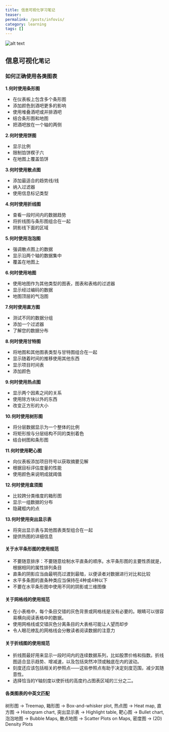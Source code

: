 ```yaml
---
title: 信息可视化学习笔记
teaser: 
permalink: /posts/infovis/
category: learning
tags: []
---
```

![alt text](tableau.PNG "Title")

信息可视化`笔记` 
----------------

### **如何正确使用各类图表**
**1.何时使用条形图**
* 在仪表板上包含多个条形图
* 添加颜色到酒吧更多的影响
* 使用堆叠酒吧或并排酒吧
* 结合条形图和地图
* 把酒吧放在一个轴的两侧

**2.何时使用饼图**
* 显示比例
* 限制馅饼楔子六
* 在地图上覆盖馅饼

**3.何时使用散点图**
* 添加最适合的趋势线/线
* 纳入过滤器
* 使用信息标记类型

**4.何时使用折线图**
* 查看一段时间内的数据趋势
* 将折线图与条形图组合在一起
* 阴影线下面的区域

**5.何时使用泡泡图**
* 强调散点图上的数据
* 显示沿两个轴的数据集中
* 覆盖在地图上

**6.何时使用地图**
* 使用地图作为其他类型的图表，图表和表格的过滤器
* 显示经过编码的数据
* 地图顶层的气泡图

**7.何时使用直方图**
* 测试不同的数据分组
* 添加一个过滤器
* 了解您的数据分布

**8.何时使用甘特图**
* 将地图和其他图表类型与甘特图组合在一起
* 显示随着时间的推移使用其他东西
* 显示项目时间表
* 添加颜色

**9.何时使用热点图**
* 显示两个因素之间的关系
* 使用除方块以外的东西
* 改变正方形的大小

**10.何时使用树形图**
* 将分层数据显示为一个整体的比例
* 将矩形按与分层结构不同的类别着色
* 结合树图和条形图

**11.何时使用靶心图**
* 向仪表板添加项目符号以获取摘要见解
* 根据目标评估度量的性能
* 使用颜色来说明成就阈值

**12.何时使用盒须图**
* 比较跨分类维度的箱形图
* 显示一组数据的分布
* 隐藏框内的点

**13.何时使用突出显示表**
* 将突出显示表与其他图表类型组合在一起
* 提供热图的详细信息

#### **关于水平条形图的使用规范**
* 不要随意排序：不要随意绘制水平直条的顺序。水平条形图的主要性质就是，根据相同的属性排列条目
* 直条的阴影应当由最明亮过渡到最暗，以便读者对数据进行对比和比较
* 水平多条图的直条种类应当保持在4种或4种以下
* 不要在水平条形图中使用不同的阴影或三维图像

#### **关于网格线的使用规范**
* 在小表格中，每个条目交错的灰色背景或网格线是没有必要的。眼睛可以很容易横向阅读表格中的数据。
* 使用网格线或交错灰色分离条目的大表格可能让人望而却步
* 令人眼花缭乱的网格线会分散读者阅读数据的注意力

#### **关于折线图的使用规范**
* 折线图最好用来显示一段时间内的连续数据系列，比如股票价格和指数。折线图适合显示趋势、增减速，以及包括突然冲顶或触底在内的波动。 
* 刻度还应该包括相关的参照点——这些参照点有助于决定刻度范围，减少其随意性。
* 选择恰当的Y轴刻度以使折线的高度约占图表区域的三分之二。

#### **各类图表的中英文匹配**
树形图 → Treemap, 箱形图 → Box-and-whisker plot, 热点图 → Heat map, 直方图 → Histogram chart, 突出显示表 → Highlight table, 靶心图 → Bullet chart, 泡泡地图 → Bubble Maps, 散点地图 → Scatter Plots on Maps, 密度图 → (2D) Density Plots



